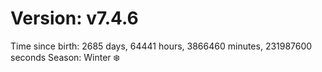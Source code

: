 # Version: v7.4.6
Time since birth: 2685 days, 64441 hours, 3866460 minutes, 231987600 seconds
Season: Winter ❄️
